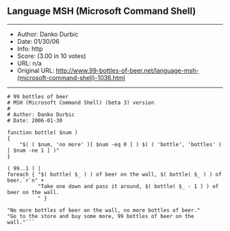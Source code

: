 
## Language MSH (Microsoft Command Shell) ##
---
- Author: Danko Durbic
- Date: 01/30/06
- Info: http
- Score:  (3.00 in 10 votes)
- URL: n/a
- Original URL: http://www.99-bottles-of-beer.net/language-msh-(microsoft-command-shell)-1036.html
---

```#
# 99 bottles of beer
# MSH (Microsoft Command Shell) (beta 3) version
# 
# Author: Danko Durbic
# Date: 2006-01-30

function bottle( $num )
{
	"$( ( $num, 'no more' )[ $num -eq 0 ] ) $( ( 'bottle', 'bottles' )[ $num -ne 1 ] )"
}

( 99..1 ) | 
foreach { "$( bottle( $_ ) ) of beer on the wall, $( bottle( $_ ) ) of beer.`r`n" +
		  "Take one down and pass it around, $( bottle( $_ - 1 ) ) of beer on the wall.
		  " }
								  
"No more bottles of beer on the wall, no more bottles of beer."
"Go to the store and buy some more, 99 bottles of beer on the wall."```